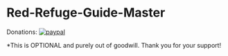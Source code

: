 # Red-Refuge-Guide-Master

Donations:
[![paypal](https://www.paypalobjects.com/en_GB/SG/i/btn/btn_paynowCC_LG.gif)](https://www.paypal.com/cgi-bin/webscr?cmd=_s-xclick&hosted_button_id=JW3A7NS4W7BRY)

*This is OPTIONAL and purely out of goodwill. Thank you for your support!
